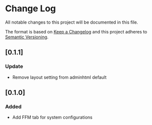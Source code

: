 # Change Log
All notable changes to this project will be documented in this file.

The format is based on [Keep a Changelog](http://keepachangelog.com/)
and this project adheres to [Semantic Versioning](http://semver.org/).

## [0.1.1]
### Update
* Remove layout setting from adminhtml default

## [0.1.0]
### Added
* Add FFM tab for system configurations
